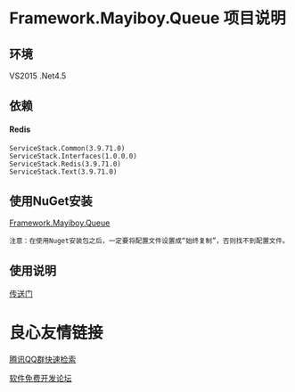 # Framework.Mayiboy.Queue 项目说明  

 
   
## 环境  
  
  
  VS2015 .Net4.5
  
  
## 依赖
  
#### Redis  

    ServiceStack.Common(3.9.71.0)
    ServiceStack.Interfaces(1.0.0.0)
    ServiceStack.Redis(3.9.71.0)
    ServiceStack.Text(3.9.71.0)

## 使用NuGet安装
   [Framework.Mayiboy.Queue](https://www.nuget.org/packages/Framework.Mayiboy.Queue/)

    注意：在使用Nuget安装包之后，一定要将配置文件设置成“始终复制”，否则找不到配置文件。

##  使用说明  
  
  [传送门](https://github.com/caisimongit/Framework.Mayiboy.Queue/wiki)


 # 良心友情链接

[腾讯QQ群快速检索](http://u.720life.cn/s/8cf73f7c)

[软件免费开发论坛](http://u.720life.cn/s/bbb01dc0)